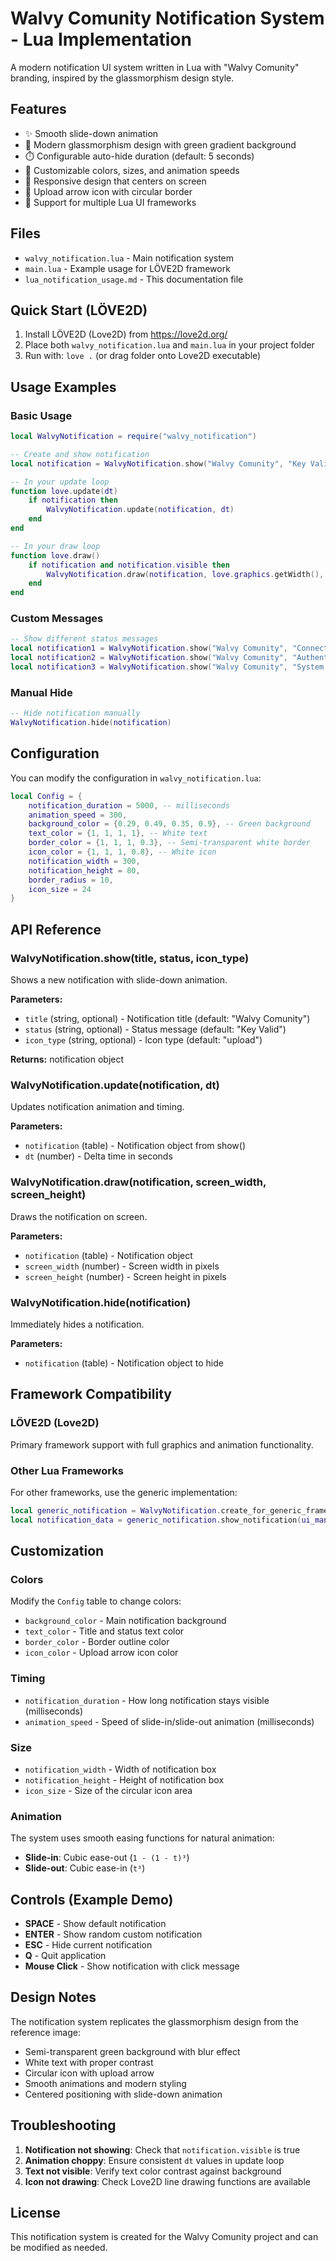# Walvy Comunity Notification System - Lua Implementation

A modern notification UI system written in Lua with "Walvy Comunity" branding, inspired by the glassmorphism design style.

## Features

- ✨ Smooth slide-down animation
- 🎨 Modern glassmorphism design with green gradient background
- ⏱️ Configurable auto-hide duration (default: 5 seconds)
- 🔧 Customizable colors, sizes, and animation speeds
- 📱 Responsive design that centers on screen
- 🎯 Upload arrow icon with circular border
- 🌟 Support for multiple Lua UI frameworks

## Files

- `walvy_notification.lua` - Main notification system
- `main.lua` - Example usage for LÖVE2D framework
- `lua_notification_usage.md` - This documentation file

## Quick Start (LÖVE2D)

1. Install LÖVE2D (Love2D) from https://love2d.org/
2. Place both `walvy_notification.lua` and `main.lua` in your project folder
3. Run with: `love .` (or drag folder onto Love2D executable)

## Usage Examples

### Basic Usage

```lua
local WalvyNotification = require("walvy_notification")

-- Create and show notification
local notification = WalvyNotification.show("Walvy Comunity", "Key Valid", "upload")

-- In your update loop
function love.update(dt)
    if notification then
        WalvyNotification.update(notification, dt)
    end
end

-- In your draw loop
function love.draw()
    if notification and notification.visible then
        WalvyNotification.draw(notification, love.graphics.getWidth(), love.graphics.getHeight())
    end
end
```

### Custom Messages

```lua
-- Show different status messages
local notification1 = WalvyNotification.show("Walvy Comunity", "Connected Successfully")
local notification2 = WalvyNotification.show("Walvy Comunity", "Authentication Complete")
local notification3 = WalvyNotification.show("Walvy Comunity", "System Ready")
```

### Manual Hide

```lua
-- Hide notification manually
WalvyNotification.hide(notification)
```

## Configuration

You can modify the configuration in `walvy_notification.lua`:

```lua
local Config = {
    notification_duration = 5000, -- milliseconds
    animation_speed = 300,
    background_color = {0.29, 0.49, 0.35, 0.9}, -- Green background
    text_color = {1, 1, 1, 1}, -- White text
    border_color = {1, 1, 1, 0.3}, -- Semi-transparent white border
    icon_color = {1, 1, 1, 0.8}, -- White icon
    notification_width = 300,
    notification_height = 80,
    border_radius = 10,
    icon_size = 24
}
```

## API Reference

### WalvyNotification.show(title, status, icon_type)

Shows a new notification with slide-down animation.

**Parameters:**
- `title` (string, optional) - Notification title (default: "Walvy Comunity")
- `status` (string, optional) - Status message (default: "Key Valid") 
- `icon_type` (string, optional) - Icon type (default: "upload")

**Returns:** notification object

### WalvyNotification.update(notification, dt)

Updates notification animation and timing.

**Parameters:**
- `notification` (table) - Notification object from show()
- `dt` (number) - Delta time in seconds

### WalvyNotification.draw(notification, screen_width, screen_height)

Draws the notification on screen.

**Parameters:**
- `notification` (table) - Notification object
- `screen_width` (number) - Screen width in pixels
- `screen_height` (number) - Screen height in pixels

### WalvyNotification.hide(notification)

Immediately hides a notification.

**Parameters:**
- `notification` (table) - Notification object to hide

## Framework Compatibility

### LÖVE2D (Love2D)
Primary framework support with full graphics and animation functionality.

### Other Lua Frameworks
For other frameworks, use the generic implementation:

```lua
local generic_notification = WalvyNotification.create_for_generic_framework()
local notification_data = generic_notification.show_notification(ui_manager, "Walvy Comunity", "Key Valid")
```

## Customization

### Colors
Modify the `Config` table to change colors:
- `background_color` - Main notification background
- `text_color` - Title and status text color
- `border_color` - Border outline color
- `icon_color` - Upload arrow icon color

### Timing
- `notification_duration` - How long notification stays visible (milliseconds)
- `animation_speed` - Speed of slide-in/slide-out animation (milliseconds)

### Size
- `notification_width` - Width of notification box
- `notification_height` - Height of notification box
- `icon_size` - Size of the circular icon area

### Animation
The system uses smooth easing functions for natural animation:
- **Slide-in**: Cubic ease-out (`1 - (1 - t)³`)
- **Slide-out**: Cubic ease-in (`t³`)

## Controls (Example Demo)

- **SPACE** - Show default notification
- **ENTER** - Show random custom notification
- **ESC** - Hide current notification
- **Q** - Quit application
- **Mouse Click** - Show notification with click message

## Design Notes

The notification system replicates the glassmorphism design from the reference image:
- Semi-transparent green background with blur effect
- White text with proper contrast
- Circular icon with upload arrow
- Smooth animations and modern styling
- Centered positioning with slide-down animation

## Troubleshooting

1. **Notification not showing**: Check that `notification.visible` is true
2. **Animation choppy**: Ensure consistent `dt` values in update loop
3. **Text not visible**: Verify text color contrast against background
4. **Icon not drawing**: Check Love2D line drawing functions are available

## License

This notification system is created for the Walvy Comunity project and can be modified as needed.